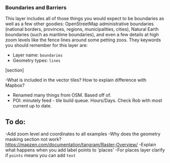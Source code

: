 ### Boundaries and Barriers

This layer includes all of those things you would expect to be boundaries as well as a few other goodies: OpenStreetMap administrative boundaries (national borders, provinces, regions, municipalities, cities), Natural Earth boundaries (such as maritime boundaries), and even a few details at high zoom levels like the fence lines around some petting zoos. They keywords you should remember for this layer are:

* Layer name: `boundaries`
* Geometry types: `lines`

[section]

-What is included in the vector tiles? How to explain difference with Mapbox?
* Renamed many things from OSM. Based off of.
* POI: minutely feed - tile build queue. Hours/Days. Check Rob with most current up to date.

## To do:

-Add zoom level and coordinates to all examples
-Why does the geometry masking section not work? https://mapzen.com/documentation/tangram/Raster-Overview/
-Explain what happens when you add label points to 'places'
-For places layer clarify if `points` means you can add `text`
